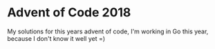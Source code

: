 # Advent of Code 2018

My solutions for this years advent of code, I'm working in Go this year, because I don't know it well yet =)
